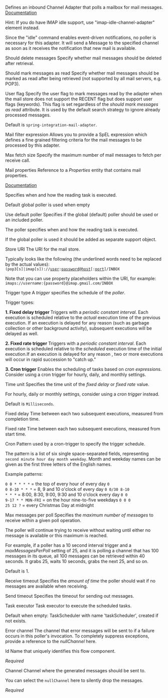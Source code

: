 
Defines an inbound Channel Adapter that polls a mailbox for mail messages.
<a href="http://docs.spring.io/spring-integration/docs/2.1.x/reference/html/mail.html#mail-inbound" target="_blank">Documentation</a>

Hint: If you do have IMAP idle support, use "imap-idle-channel-adapter" element instead. 

Since the "idle" command enables event-driven notifications, no poller is necessary for this adapter. It will send a Message to the specified channel as soon as it receives the notification that new mail is available.


Should delete messages
Specify whether mail messages should be deleted after retrieval.


Should mark messages as read
Specify whether mail messages should be marked as read after being retrieved (not supported by all mail servers, e.g. POP3).


User flag
Specify the user flag to mark messages read by the adapter when the mail store does not support the RECENT flag but does support user flags (keywords). This flag is set regardless of the <i>should mark messages as read</i> attribute. It is used by the default search strategy to ignore already processed messages.

Default is <code>spring-integration-mail-adapter</code>.


Mail filter expression
Allows you to provide a SpEL expression which defines a fine grained filtering criteria for the mail messages to be processed by this adapter.


Max fetch size
Specify the maximum number of mail messages to fetch per receive call.	


Mail properties
Reference to a <i>Properties</i> entity that contains mail properties.


<a href="http://docs.spring.io/spring-integration/docs/2.1.x/reference/html/messaging-endpoints-chapter.html#endpoint-namespace" target="_blank">Documentation</a>

Specifies when and how the reading task is executed.

Default global poller is used when empty


Use default poller
Specifies if the global (default) poller should be used or an included poller.

The poller specifies when and how the reading task is executed.

If the global poller is used it should be added as separate support object.


Store URI
The URI for the mail store. 

Typically looks like the following (the underlined words need to be replaced by the actual values):
<code>(pop3[s]|imap[s])://<u>user</u>:<u>password</u>@<u>host</u>[:<u>port</u>]/INBOX</code>

Note that you can use property placeholders within the URI, for example:
<code>imaps://${username}:${password}@imap.gmail.com/INBOX</code>


Trigger type
A <i>trigger</i> specifies the schedule of the <i>poller</i>.

Trigger types:

<b>1. Fixed delay trigger </b>
Triggers with a <i>periodic constant interval</i>. Each execution is scheduled relative to the <i>actual</i> execution time of the previous execution. If an execution is delayed for any reason (such as garbage collection or other background activity), subsequent executions will be delayed as well. 

<b>2. Fixed rate trigger</b>
Triggers with a <i>periodic constant interval</i>. Each execution is scheduled relative to the <i>scheduled</i> execution time of the initial execution.If an execution is delayed for any reason , two or more executions will occur in rapid succession to "catch up."

<b>3. Cron trigger</b>
Enables the scheduling of tasks based on <i>cron expressions</i>.  Consider using a cron trigger for hourly, daily, and monthly settings. 



Time unit
Specifies the time unit of the <i>fixed delay</i> or <i>fixed rate</i> value.

For hourly, daily or monthly settings, consider using a <i>cron trigger</i> instead.

Default is <code>Milliseconds</code>.


Fixed delay
Time between each two subsequent executions, measured from completion time.


Fixed rate
Time between each two subsequent executions, measured from start time.


Cron
Pattern used by a cron-trigger to specify the trigger schedule.

The pattern is a list of six single space-separated fields, representing <code>second minute hour day month weekday</code>. Month and weekday names can be given as the first three letters of the English names.

Example patterns:

<code>0 0 * * * *</code> = the top of every hour of every day
<code>0 0 8-10 * * *</code> = 8, 9 and 10 o'clock of every day
<code>0 0/30 8-10 * * *</code> = 8:00, 8:30, 9:00, 9:30 and 10 o'clock every day
<code>0 0 9-17 * * MON-FRI</code> = on the hour nine-to-five weekdays
<code>0 0 0 25 12 ?</code> = every Christmas Day at midnight


Max messages per poll
Specifies the <i>maximum number of messages</i> to receive within a given poll operation. 

The poller will continue trying to receive without waiting until either no message is available or this maximum is reached.

For example, if a poller has a 10 second interval trigger and a <i>maxMessagesPerPoll</i> setting of 25, and it is polling a channel that has 100 messages in its queue, all 100 messages can be retrieved within 40 seconds. It grabs 25, waits 10 seconds, grabs the next 25, and so on. 

Default is 1.



Receive timeout
Specifies the <i>amount of time</i> the poller should wait if no messages are available when receiving.


Send timeout
Specifies the timeout for sending out messages.


Task executor
Task executor to execute the scheduled tasks. 

Default when empty: TaskScheduler with name 'taskScheduler', created if not exists.


Error channel
The channel that error messages will be sent to if a failure occurs in this poller's invocation. To completely suppress exceptions, provide a reference to the <i>nullChannel</i> here.


Id
Name that uniquely identifies this flow component.

<i>Required</i>


Channel
Channel where the generated messages should be sent to.

You can select the <code>nullChannel</code> here to silently drop the messages.

<i>Required</i>

